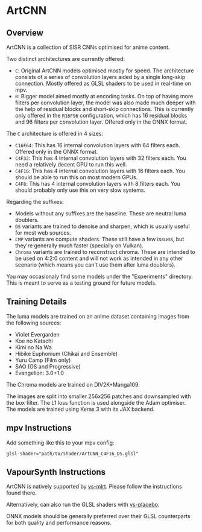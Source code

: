 # ArtCNN

## Overview
ArtCNN is a collection of SISR CNNs optimised for anime content.

Two distinct architectures are currently offered:
- `C`: Original ArtCNN models optimised mostly for speed. The architecture consists of a series of convolution layers aided by a single long-skip connection. Mostly offered as GLSL shaders to be used in real-time on mpv.
- `R`: Bigger model aimed mostly at encoding tasks. On top of having more filters per convolution layer, the model was also made much deeper with the help of residual blocks and short-skip connections. This is currently only offered in the `R16F96` configuration, which has 16 residual blocks and 96 filters per convolution layer. Offered only in the ONNX format.

The `C` architecture is offered in 4 sizes:
- `C16F64`: This has 16 internal convolution layers with 64 filters each. Offered only in the ONNX format.
- `C4F32`: This has 4 internal convolution layers with 32 filters each. You need a relatively decent GPU to run this well.
- `C4F16`: This has 4 internal convolution layers with 16 filters each. You should be able to run this on most modern GPUs.
- `C4F8`: This has 4 internal convolution layers with 8 filters each. You should probably only use this on very slow systems.

Regarding the suffixes:
- Models without any suffixes are the baseline. These are neutral luma doublers.
- `DS` variants are trained to denoise and sharpen, which is usually useful for most web sources.
- `CMP` variants are compute shaders. These still have a few issues, but they're generally much faster (specially on Vulkan).
- `Chroma` variants are trained to reconstruct chroma. These are intended to be used on 4:2:0 content and will not work as intended in any other scenario (which means you can't use them after luma doublers).

You may occasionaly find some models under the "Experiments" directory. This is meant to serve as a testing ground for future models.

## Training Details
The luma models are trained on an anime dataset containing images from the following sources:
- Violet Evergarden
- Koe no Katachi
- Kimi no Na Wa
- Hibike Euphonium (Chikai and Ensemble)
- Yuru Camp (Film only)
- SAO (OS and Progressive)
- Evangelion: 3.0+1.0

The Chroma models are trained on DIV2K+Manga109.

The images are split into smaller 256x256 patches and downsampled with the box filter.
The L1 loss function is used alongside the Adam optimiser.
The models are trained using Keras 3 with its JAX backend.

## mpv Instructions
Add something like this to your mpv config:
```
glsl-shader="path/to/shader/ArtCNN_C4F16_DS.glsl"
```

## VapourSynth Instructions
ArtCNN is natively supported by [vs-mlrt](https://github.com/AmusementClub/vs-mlrt/blob/master/scripts/vsmlrt.py). Please follow the instructions found there.

Alternatively, can also run the GLSL shaders with [vs-placebo](https://github.com/Lypheo/vs-placebo).

ONNX models should be generally preferred over their GLSL counterparts for both quality and performance reasons.
